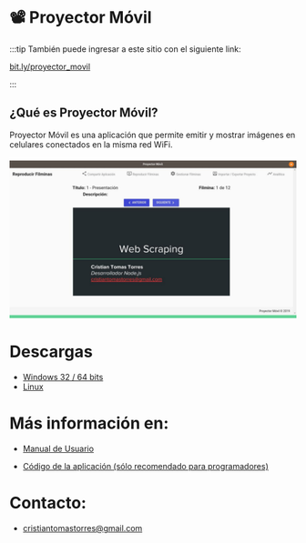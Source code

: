 # :film_projector: Proyector Móvil  

:::tip
También puede ingresar a este sitio con el siguiente link: 

[bit.ly/proyector_movil](http://bit.ly/proyector_movil)

:::

## ¿Qué es Proyector Móvil?

Proyector Móvil es una aplicación que permite emitir y mostrar imágenes en celulares conectados en la misma red WiFi.

![screenshot](./screenshot.jpg)


# Descargas

- [Windows 32 / 64 bits](https://sourceforge.net/projects/proyector-movil/files/proyector-movil-windows.zip/download)
- [Linux](https://sourceforge.net/projects/proyector-movil/files/proyector-movil-linux.zip/download)

# Más información en:

- [Manual de Usuario](./proyector-movil-manual-de-usuarios.pdf)

- [Código de la aplicación (sólo recomendado para programadores)](https://github.com/torrescristian/proyector-movil)

# Contacto:

- <a href="mailto:cristiantomastorres@gmail.com">cristiantomastorres@gmail.com</a>
